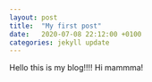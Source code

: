 ```yaml
---
layout: post
title:  "My first post"
date:   2020-07-08 22:12:00 +0100
categories: jekyll update
---
```


Hello this is my blog!!!!
Hi mammma!